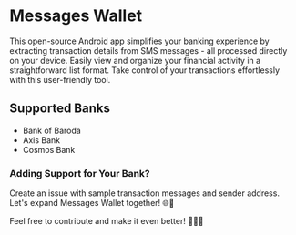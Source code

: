 # Messages Wallet

This open-source Android app simplifies your banking experience by extracting transaction details from SMS messages - all processed directly on your device. Easily view and organize your financial activity in a straightforward list format. Take control of your transactions effortlessly with this user-friendly tool.


## Supported Banks

- Bank of Baroda
- Axis Bank
- Cosmos Bank


### Adding Support for Your Bank?

Create an issue with sample transaction messages and sender address. Let's expand Messages Wallet together! 🌐💼


Feel free to contribute and make it even better! 🚀👩‍💻